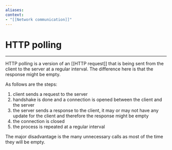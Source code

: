 ```yaml
---
aliases:
context:
- "[[Network communication]]"
---
```


# HTTP polling

---

HTTP polling is a version of an [[HTTP request]] that is being sent from the client to the server at a regular interval.
The difference here is that the response might be empty.

As follows are the steps:
1. client sends a request to the server
2. handshake is done and a connection is opened between the client and the server
3. the server sends a response to the client, it may or may not have any update for the client and therefore the response might be empty
4. the connection is closed
5. the process is repeated at a regular interval

The major disadvantage is the many unnecessary calls as most of the time they will be empty.
